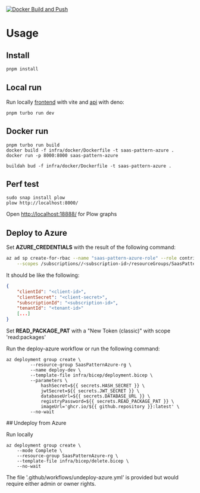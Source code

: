 [![Docker Build and Push](https://github.com/jlcanela/saas-pattern-azure/actions/workflows/docker-publish.yml/badge.svg)](https://github.com/jlcanela/saas-pattern-azure/actions/workflows/docker-publish.yml)

# Usage

## Install

```bash
pnpm install
```

## Local run

Run locally [frontend](http://localhost:5173/) with vite and
[api](http://localhost:8000/) with deno:

```
pnpm turbo run dev
```

## Docker run

```
pnpm turbo run build
docker build -f infra/docker/Dockerfile -t saas-pattern-azure .
docker run -p 8000:8000 saas-pattern-azure
```

```
buildah bud -f infra/docker/Dockerfile -t saas-pattern-azure .
```

## Perf test

```
sudo snap install plow
plow http://localhost:8000/
```

Open [http://localhost:18888/](http://localhost:18888/) for Plow graphs

## Deploy to Azure

Set **AZURE_CREDENTIALS** with the result of the following command:

```bash
az ad sp create-for-rbac --name "saas-pattern-azure-role" --role contributor \
    --scopes /subscriptions//<subscription-id>/resourceGroups/SaasPatternAzure-rg --sdk-aut
```

It should be like the following:

```json
{
    "clientId": "<client-id>",
    "clientSecret": "<client-secret>",
    "subscriptionId": "<subscription-id>",
    "tenantId": "<tenant-id>"
    [...]
}
```

Set **READ_PACKAGE_PAT** with a "New Token (classic)" with scope 'read:packages'

Run the deploy-azure workflow or run the following command:

```
az deployment group create \
         --resource-group SaasPatternAzure-rg \
         --name deploy-dev \
         --template-file infra/bicep/deployment.bicep \
         --parameters \
             hashSecret=${{ secrets.HASH_SECRET }} \
             jwtSecret=${{ secrets.JWT_SECRET }} \
             databaseUrl=${{ secrets.DATABASE_URL }} \
             registryPassword=${{ secrets.READ_PACKAGE_PAT }} \
             imageUrl='ghcr.io/${{ github.repository }}:latest' \
         --no-wait
```

## Undeploy from Azure

Run locally

```
az deployment group create \
    --mode Complete \
    --resource-group SaasPatternAzure-rg \
    --template-file infra/bicep/delete.bicep \
    --no-wait
```

The file '.github/workflows/undeploy-azure.yml' is provided but would require
either admin or owner rights.

```

```
